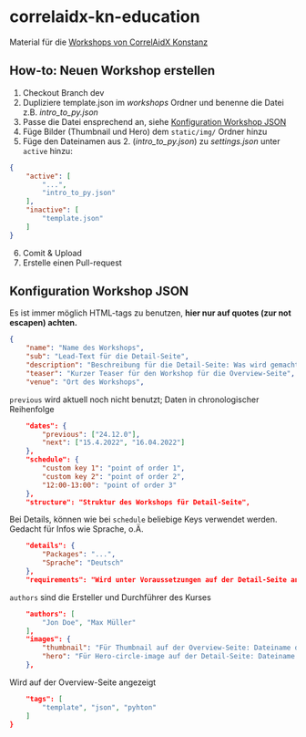 # correlaidx-kn-education
Material für die [Workshops von CorrelAidX Konstanz](https://correlaid.github.io/correlaidx-kn-education/)


## How-to: Neuen Workshop erstellen

1. Checkout Branch dev
2. Dupliziere template.json im *workshops* Ordner und benenne die Datei z.B. *intro_to_py.json*
3. Passe die Datei ensprechend an, siehe [Konfiguration Workshop JSON](#Konfiguration-Workshop-JSON)
4. Füge Bilder (Thumbnail und Hero) dem `static/img/` Ordner hinzu
5. Füge den Dateinamen aus 2. (*intro_to_py.json*) zu *settings.json* unter `active` hinzu:
```json
{
	"active": [
		"...",
		"intro_to_py.json"
	],
	"inactive": [
		"template.json"
	]
}
```
6. Comit & Upload
7. Erstelle einen Pull-request



## Konfiguration Workshop JSON
Es ist immer möglich HTML-tags zu benutzen, **hier nur auf quotes (zur not escapen) achten.**

```json
{
	"name": "Name des Workshops",
	"sub": "Lead-Text für die Detail-Seite",
	"description": "Beschreibung für die Detail-Seite: Was wird gemacht?",
	"teaser": "Kurzer Teaser für den Workshop für die Overview-Seite",
	"venue": "Ort des Workshops",
```
`previous` wird aktuell noch nicht benutzt; Daten in chronologischer Reihenfolge
```json
	"dates": {
		"previous": ["24.12.0"],
		"next": ["15.4.2022", "16.04.2022"]
	},
	"schedule": {
		"custom key 1": "point of order 1",
		"custom key 2": "point of order 2",
		"12:00-13:00": "point of order 3"
	},
	"structure": "Struktur des Workshops für Detail-Seite",
```

Bei Details, können wie bei `schedule` beliebige Keys verwendet werden.
Gedacht für Infos wie Sprache, o.Ä.

```json
	"details": {
		"Packages": "...",
		"Sprache": "Deutsch"		
	},
	"requirements": "Wird unter Voraussetzungen auf der Detail-Seite angezeigt",
```
`authors` sind die Ersteller und Durchführer des Kurses

```json
	"authors": [
		"Jon Doe", "Max Müller"
	],
	"images": {
		"thumbnail": "Für Thumbnail auf der Overview-Seite: Dateiname des Bildes im static/img/ folder",
		"hero": "Für Hero-circle-image auf der Detail-Seite: Dateiname des Bildes im static/img/ folder"
	},
```
Wird auf der Overview-Seite angezeigt

```json
	"tags": [
		"template", "json", "pyhton"
	]
}
```
